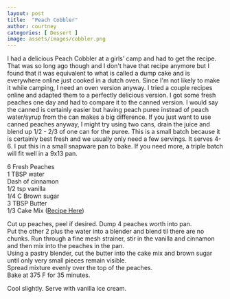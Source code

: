 ```yaml
---
layout: post
title:  "Peach Cobbler"
author: courtney
categories: [ Dessert ]
image: assets/images/cobbler.png
---
```

I had a delicious Peach Cobbler at a girls’ camp and had to get the recipe. That was so long ago though and I don't have that recipe anymore but I found that it was equivalent to what is called a dump cake and is everywhere online just cooked in a dutch oven. Since I'm not likely to make it while camping, I need an oven version anyway. I tried a couple recipes online and adapted them to a perfectly delicious version. I got some fresh peaches one day and had to compare it to the canned version. I would say the canned is certainly easier but having peach puree instead of peach water/syrup from the can makes a big difference. If you just want to use canned peaches anyway, I might try using two cans, drain the juice and blend up 1/2 - 2/3 of one can for the puree. This is a small batch because it is certainly best fresh and we usually only need a few servings. It serves 4-6. I put this in a small snapware pan to bake. If you need more, a triple batch will fit well in a 9x13 pan. 

6 Fresh Peaches  
1 TBSP water  
Dash of cinnamon  
1/2 tsp vanilla  
1/4 C Brown sugar  
3 TBSP Butter  
1/3 Cake Mix ([Recipe Here](../2023-07-26-homemade-cake-mix.md))

Cut up peaches, peel if desired. Dump 4 peaches worth into pan.  
Put the other 2 plus the water into a blender and blend til there are no chunks. Run through a fine mesh strainer, stir in the vanilla and cinnamon and then mix into the peaches in the pan.  
Using a pastry blender, cut the butter into the cake mix and brown sugar until only very small pieces remain visible.  
Spread mixture evenly over the top of the peaches.  
Bake at 375 F for 35 minutes.

Cool slightly. Serve with vanilla ice cream.


